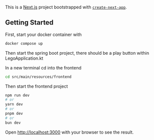 This is a [Next.js](https://nextjs.org) project bootstrapped with [`create-next-app`](https://nextjs.org/docs/app/api-reference/cli/create-next-app).

## Getting Started

First, start your docker container with 

```bash
docker compose up
```

Then start the spring boot project, there should be a play button within LegoApplication.kt

In a new terminal cd into the frontend

```bash
cd src/main/resources/frontend
```

Then start the frontend project

```bash
npm run dev
# or
yarn dev
# or
pnpm dev
# or
bun dev
```

Open [http://localhost:3000](http://localhost:3000) with your browser to see the result.

